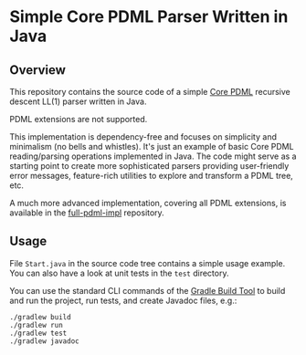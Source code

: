 # Simple Core PDML Parser Written in Java

## Overview

This repository contains the source code of a simple [Core PDML](https://pdml-lang.dev/docs/core/specification/index.html) recursive descent LL(1) parser written in Java.

PDML extensions are not supported.

This implementation is dependency-free and focuses on simplicity and minimalism (no bells and whistles).
It's just an example of basic Core PDML reading/parsing operations implemented in Java.
The code might serve as a starting point to create more sophisticated parsers providing user-friendly error messages, feature-rich utilities to explore and transform a PDML tree, etc.

A much more advanced implementation, covering all PDML extensions, is available in the  [full-pdml-impl](https://github.com/pdml-lang/full-pdml-impl) repository.

## Usage

File `Start.java` in the source code tree contains a simple usage example.
You can also have a look at unit tests in the `test` directory.

You can use the standard CLI commands of the [Gradle Build Tool](https://gradle.org/) to build and run the project, run tests, and create Javadoc files, e.g.:

```
./gradlew build
./gradlew run
./gradlew test
./gradlew javadoc
```

